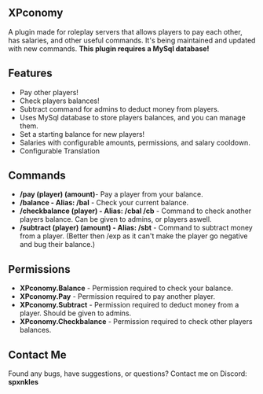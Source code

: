 ## XPconomy
A plugin made for roleplay servers that allows players to pay each other, has salaries, and other useful commands. It's being maintained and updated with new commands.
**This plugin requires a MySql database!**

## Features
- Pay other players!
- Check players balances!
- Subtract command for admins to deduct money from players.
- Uses MySql database to store players balances, and you can manage them.
- Set a starting balance for new players!
- Salaries with configurable amounts, permissions, and salary cooldown.
- Configurable Translation

## Commands
- **/pay (player) (amount)**- Pay a player from your balance.
- **/balance - Alias: /bal** - Check your current balance.
- **/checkbalance (player) - Alias: /cbal /cb** - Command to check another players balance. Can be given to admins, or players aswell.
- **/subtract (player) (amount) - Alias: /sbt** - Command to subtract money from a player. (Better then /exp as it can't make the player go negative and bug their balance.)

## Permissions
- **XPconomy.Balance** - Permission required to check your balance.
- **XPconomy.Pay** - Permission required to pay another player.
- **XPconomy.Subtract** - Permission required to deduct money from a player. Should be given to admins.
- **XPconomy.Checkbalance** - Permission required to check other players balances.

## Contact Me
Found any bugs, have suggestions, or questions?
Contact me on Discord: **spxnkles**
